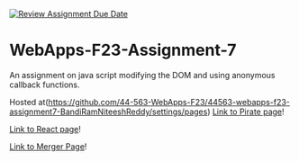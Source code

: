 [![Review Assignment Due Date](https://classroom.github.com/assets/deadline-readme-button-24ddc0f5d75046c5622901739e7c5dd533143b0c8e959d652212380cedb1ea36.svg)](https://classroom.github.com/a/Kv-XePEp)
# WebApps-F23-Assignment-7
An assignment on java script modifying the DOM and using anonymous callback functions.

Hosted at(https://github.com/44-563-WebApps-F23/44563-webapps-f23-assignment7-BandiRamNiteeshReddy/settings/pages)
[Link to Pirate page](file:///C:/Users/s565458/Desktop/Webapps_repos/44563-webapps-f23-assignment7-BandiRamNiteeshReddy/pirate.html)!

[Link to React page](file:///C:/Users/s565458/Desktop/Webapps_repos/44563-webapps-f23-assignment7-BandiRamNiteeshReddy/react.html)!

[Link to Merger Page](file:///C:/Users/s565458/Desktop/Webapps_repos/44563-webapps-f23-assignment7-BandiRamNiteeshReddy/Merger.html)!